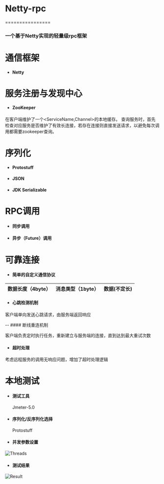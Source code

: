 ﻿# Netty-rpc
================

### 一个基于Netty实现的轻量级rpc框架


# 通信框架

- #### Netty


# 服务注册与发现中心

- #### ZooKeeper

在客户端维护了一个<ServiceName,Channel>的本地缓存。
查询服务时，首先检查对应服务是否维护了有效长连接，若存在连接则直接发送请求，以避免每次调用都需要zookeeper查询。


# 序列化

- #### Protostuff
- #### JSON
- #### JDK Serializable


# RPC调用

- #### 同步调用
- #### 异步（Future）调用

# 可靠连接

- #### 简单的自定义通信协议

| 数据长度（4byte） | 消息类型（1byte） | 数据(不定长) |
| :-------- | --------:| :--: |

- #### 心跳检测机制

客户端单向发送心跳请求，由服务端返回响应

-- #### 断线重连机制

客户端负责定时执行任务，重新建立与服务端的连接，直到达到最大重试次数

- #### 超时处理

考虑远程服务的调用无响应问题，增加了超时处理逻辑

# 本地测试

- #### 测试工具

  Jmeter-5.0

- #### 序列化/反序列化选择

  Protostuff

- #### 并发参数设置

![Threads](https://github.com/JiangJiangjungle/Netty-rpc/blob/master/figures/Threads.png)

- #### 测试结果

![Result](https://github.com/JiangJiangjungle/Netty-rpc/blob/master/figures/Result.png)
